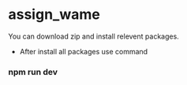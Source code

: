 # assign_wame
You can download zip and install relevent packages.
* After install all packages use command
### npm run dev 
